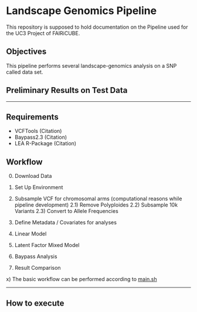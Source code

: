 # Landscape Genomics Pipeline 

This repository is supposed to hold documentation on the Pipeline used for the UC3 Project of FAIRiCUBE. 

## Objectives

This pipeline performs several landscape-genomics analysis on a SNP called data set. 

## Preliminary Results on Test Data

---

## Requirements
- VCFTools (Citation)
- Baypass2.3 (Citation)
- LEA R-Package (Citation)

## Workflow 

0) Download Data
1) Set Up Environment
2) Subsample VCF for chromosomal arms (computational reasons while pipeline development)
2.1) Remove Polyploides
2.2) Subsample 10k Variants
2.3) Convert to Allele Frequencies
3) Define Metadata / Covariates for analyses

4) Linear Model 

5) Latent Factor Mixed Model

6) Baypass Analysis

7) Result Comparison 

x) The basic workflow can be performed according to [main.sh](d/d/main.sh)

---

## How to execute

